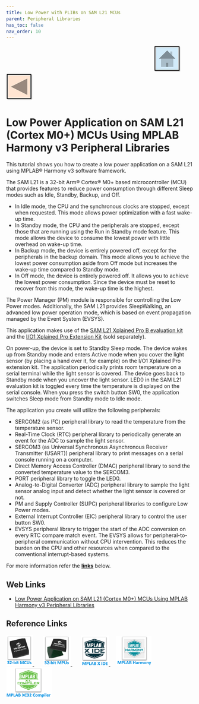 ```yaml
---
title: Low Power with PLIBs on SAM L21 MCUs
parent: Peripheral Libraries
has_toc: false
nav_order: 10
---
```


&nbsp;&nbsp;&nbsp;&nbsp;&nbsp;&nbsp;&nbsp;&nbsp;&nbsp;&nbsp;&nbsp;&nbsp;&nbsp;&nbsp;&nbsp;&nbsp;&nbsp;&nbsp;&nbsp;&nbsp;&nbsp;&nbsp;&nbsp;&nbsp;&nbsp;&nbsp;&nbsp;&nbsp; &nbsp;&nbsp;&nbsp;&nbsp;&nbsp;&nbsp;&nbsp;&nbsp;&nbsp;&nbsp;&nbsp;&nbsp;&nbsp;&nbsp;&nbsp;&nbsp;&nbsp;&nbsp;&nbsp;&nbsp;&nbsp;&nbsp;&nbsp;&nbsp;&nbsp;&nbsp;&nbsp;&nbsp;&nbsp;&nbsp;&nbsp;&nbsp;&nbsp;&nbsp;&nbsp;&nbsp;&nbsp;&nbsp;&nbsp;&nbsp;&nbsp;&nbsp;&nbsp;&nbsp;&nbsp;&nbsp;&nbsp;&nbsp;&nbsp;&nbsp;&nbsp;&nbsp;&nbsp;&nbsp;&nbsp;&nbsp;&nbsp;&nbsp;&nbsp;&nbsp;&nbsp;&nbsp;&nbsp;&nbsp;&nbsp;&nbsp;&nbsp;&nbsp;&nbsp;&nbsp;&nbsp;&nbsp;[<img src="../../r_images/quick_home.png" title="Home">](../../../readme.md) [<img src="../../r_images/quick_back.png"  title="Back">](../readme.md)
# Low Power Application on SAM L21 (Cortex M0+) MCUs Using MPLAB Harmony v3 Peripheral Libraries

This tutorial shows you how to create a low power application on a SAM L21 using MPLAB® Harmony v3 software framework.

The SAM L21 is a 32-bit Arm® Cortex® M0+ based microcontroller (MCU) that provides features to reduce power consumption through different Sleep modes such as Idle, Standby, Backup, and Off.

- In Idle mode, the CPU and the synchronous clocks are stopped, except when requested. This mode allows power optimization with a fast wake-up time.
- In Standby mode, the CPU and the peripherals are stopped, except those that are running using the Run in Standby mode feature. This mode allows the device to consume the lowest power with little overhead on wake-up time.
- In Backup mode, the device is entirely powered off, except for the peripherals in the backup domain. This mode allows you to achieve the lowest power consumption aside from Off mode but increases the wake-up time compared to Standby mode.
- In Off mode, the device is entirely powered off. It allows you to achieve the lowest power consumption. Since the device must be reset to recover from this mode, the wake-up time is the highest.  

The Power Manager (PM) module is responsible for controlling the Low Power modes. Additionally, the SAM L21 provides SleepWalking, an advanced low power operation mode, which is based on event propagation managed by the Event System (EVSYS).

This application makes use of the <a href="https://www.microchip.com/developmenttools/ProductDetails/atsaml21-xpro-b" target="_blank">SAM L21 Xplained Pro B evaluation kit</a>
 and the <a href="https://www.microchip.com/Developmenttools/ProductDetails/ATIO1-XPRO" target="_blank">I/O1 Xplained Pro Extension Kit</a> (sold separately).

On power-up, the device is set to Standby Sleep mode. The device wakes up from Standby mode and enters Active mode when you cover the light sensor (by placing a hand over it, for example) on the I/O1 Xplained Pro extension kit. The application periodically prints room temperature on a serial terminal while the light sensor is covered. The device goes back to Standby mode when you uncover the light sensor. LED0 in the SAM L21 evaluation kit is toggled every time the temperature is displayed on the serial console. When you press the switch button SW0, the application switches Sleep mode from Standby mode to Idle mode.

The application you create will utilize the following peripherals:

- SERCOM2 (as I²C) peripheral library to read the temperature from the temperature sensor.
- Real-Time Clock (RTC) peripheral library to periodically generate an event for the ADC to sample the light sensor.
- SERCOM3 (as Universal Synchronous Asynchronous Receiver Transmitter (USART)) peripheral library to print messages on a serial console running on a computer.
- Direct Memory Access Controller (DMAC) peripheral library to send the converted temperature value to the SERCOM3.
- PORT peripheral library to toggle the LED0.
- Analog-to-Digital Converter (ADC) peripheral library to sample the light sensor analog input and detect whether the light sensor is covered or not.
- PM and Supply Controller (SUPC) peripheral libraries to configure Low Power modes.
- External Interrupt Controller (EIC) peripheral library to control the user button SW0.
- EVSYS peripheral library to trigger the start of the ADC conversion on every RTC compare match event. The EVSYS allows for peripheral-to-peripheral communication without CPU intervention. This reduces the burden on the CPU and other resources when compared to the conventional interrupt-based systems.

For more information refer the **[links](#Web-Links)** below.

## <a id="Web-Links"> </a>
## Web Links

- <a href="https://microchipdeveloper.com/harmony3:low-power-application-on-saml21" target="_blank">Low Power Application on SAM L21 (Cortex M0+) MCUs Using MPLAB Harmony v3 Peripheral Libraries</a>



## Reference Links
[<a href="https://www.microchip.com/design-centers/32-bit" target="_blank"> <img src="../../r_images/32_bit_mcus.png"> </a>]()  &nbsp; &nbsp; &nbsp; [<a href="https://www.microchip.com/design-centers/32-bit-mpus" target="_blank"> <img src="../../r_images/32_bit_mpus.png"> </a>]()  &nbsp; &nbsp; &nbsp; [<a href="https://www.microchip.com/mplab/mplab-x-ide" target="_blank"> <img src="../../r_images/mplab_x_ide.png"> </a>]()  &nbsp; &nbsp; [<a href="https://www.microchip.com/mplab/mplab-harmony" target="_blank"> <img src="../../r_images/mplab_harmony.png"> </a>]() [<a href="https://www.microchip.com/mplab/compilers" target="_blank"> <img src="../../r_images/mplab_compiler.png"> </a>]() 
